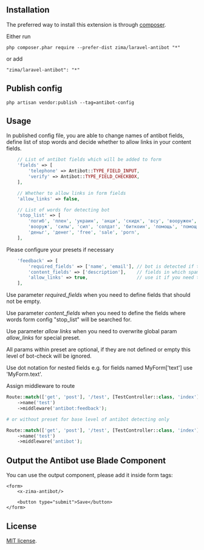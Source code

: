 Installation
------------

The preferred way to install this extension is through [composer](http://getcomposer.org/download/).

Either run

```
php composer.phar require --prefer-dist zima/laravel-antibot "*"
```

or add

```
"zima/laravel-antibot": "*"
```

## Publish config

```
php artisan vendor:publish --tag=antibot-config
```

## Usage

In published config file, you are able to change names of antibot fields, define list of stop words
and decide whether to allow links in your content fields.

```php
    // List of antibot fields which will be added to form
    'fields' => [
        'telephone' => Antibot::TYPE_FIELD_INPUT,
        'verify' => Antibot::TYPE_FIELD_CHECKBOX,
    ],
```
```php
    // Whether to allow links in form fields
    'allow_links' => false,
```

```php
    // List of words for detecting bot
    'stop_list' => [
        'погиб', 'плен', 'украин', 'акци', 'скидк', 'всу', 'вооружен',
        'вооруж', 'силы', 'сил', 'солдат', 'биткоин', 'помощь', 'помощ', 'боев',
        'деньг', 'денег', 'free', 'sale', 'porn',
    ],
```

Please configure your presets if necessary

```php
    'feedback' => [
        'required_fields' => ['name', 'email'], // bot is detected if these fields are empty
        'content_fields' => ['description'],    // fields in which spam is searched (ignored if empty or not specified)
        'allow_links' => true,                  // use it if you need to overwrite global 'allow_links
    ],
```

Use parameter *required_fields* when you need to define fields that should not be empty.

Use parameter *content_fields* when you need to define the fields where words form config "stop_list" will be searched for.

Use parameter *allow links* when you need to overwrite global param *allow_links* for special preset.

All params within preset are optional, if they are not defined or empty this level of bot-check will be ignored.

Use dot notation for nested fields e.g. for fields named MyForm['text'] use 'MyForm.text'.

Assign middleware to route

```php
Route::match(['get', 'post'], '/test', [TestController::class, 'index'])
    ->name('test')
    ->middleware('antibot:feedback');

# or without preset for base level of antibot detecting only

Route::match(['get', 'post'], '/test', [TestController::class, 'index'])
    ->name('test')
    ->middleware('antibot');

```

## Output the Antibot use Blade Component

You can use the output component, please add it inside form tags:

```blade
<form>
    <x-zima-antibot/>

    <button type="submit">Save</button>
</form>
```

## License

[MIT license](LICENSE.md).
